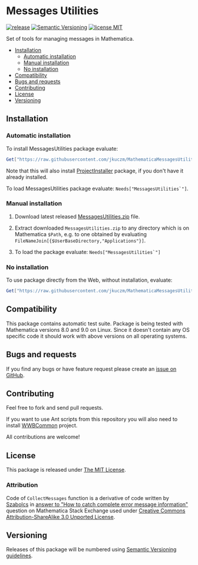 # Messages Utilities

[![release](http://img.shields.io/github/release/jkuczm/MathematicaMessagesUtilities.svg)](https://github.com/jkuczm/MathematicaMessagesUtilities/releases/latest)
[![Semantic Versioning](http://img.shields.io/badge/SemVer-2.0.0-brightgreen.svg)](http://semver.org/spec/v2.0.0.html)
[![license MIT](http://img.shields.io/:license-MIT-blue.svg)](https://github.com/jkuczm/MathematicaMessagesUtilities/blob/master/LICENSE)


Set of tools for managing messages in Mathematica.


* [Installation](#installation)
    * [Automatic installation](#automatic-installation)
    * [Manual installation](#manual-installation)
    * [No installation](#no-installation)
* [Compatibility](#compatibility)
* [Bugs and requests](#bugs-and-requests)
* [Contributing](#contributing)
* [License](#license)
* [Versioning](#versioning)



## Installation


### Automatic installation

To install MessagesUtilities package evaluate:
```Mathematica
Get["https://raw.githubusercontent.com/jkuczm/MathematicaMessagesUtilities/master/BootstrapInstall.m"]
```

Note that this will also install
[ProjectInstaller](https://github.com/lshifr/ProjectInstaller) package, if you
don't have it already installed.

To load MessagesUtilities package evaluate: ``Needs["MessagesUtilities`"]``.


### Manual installation

1. Download latest released
   [MessagesUtilities.zip](https://github.com/jkuczm/MathematicaMessagesUtilities/releases/download/v0.1.0/MessagesUtilities.zip)
   file.

2. Extract downloaded `MessagesUtilities.zip` to any directory which is on
   Mathematica `$Path`, e.g. to one obtained by evaluating
   `FileNameJoin[{$UserBaseDirectory,"Applications"}]`.

3. To load the package evaluate: ``Needs["MessagesUtilities`"]``


### No installation

To use package directly from the Web, without installation, evaluate:
```Mathematica
Get["https://raw.githubusercontent.com/jkuczm/MathematicaMessagesUtilities/master/MessagesUtilities/MessagesUtilities.m"]
```



## Compatibility

This package contains automatic test suite. Package is being tested with
Mathematica versions 8.0 and 9.0 on Linux. Since it doesn't contain any OS
specific code it should work with above versions on all operating systems.



## Bugs and requests

If you find any bugs or have feature request please create an
[issue on GitHub](https://github.com/jkuczm/MathematicaMessagesUtilities/issues).



## Contributing

Feel free to fork and send pull requests.

If you want to use Ant scripts from this repository you will also need to
install [WWBCommon](https://github.com/jkuczm/WWBCommon) project.

All contributions are welcome!



## License

This package is released under
[The MIT License](https://github.com/jkuczm/MathematicaMessagesUtilities/blob/master/LICENSE).


### Attribution

Code of `CollectMessages` function is a derivative of code written by
[Szabolcs](http://mathematica.stackexchange.com/users/12) in
[answer to "How to catch complete error message information"](http://mathematica.stackexchange.com/questions/20367#answer-20371)
question on Mathematica Stack Exchange used under
[Creative Commons Attribution-ShareAlike 3.0 Unported License](http://creativecommons.org/licenses/by-sa/3.0/).



## Versioning

Releases of this package will be numbered using
[Semantic Versioning guidelines](http://semver.org/).
